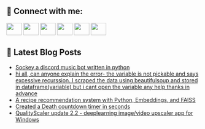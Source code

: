 ## 🔎 Connect with me:
[<img height="32" width="40" src="https://cdn.jsdelivr.net/npm/simple-icons@v5/icons/telegram.svg" />](https://t.me/bullbesh)
[<img height="32" width="40" src="https://cdn.jsdelivr.net/npm/simple-icons@v5/icons/vk.svg" />](https://vk.com/bullbesh)
[<img height="32" width="40" src="https://cdn.jsdelivr.net/npm/simple-icons@v5/icons/twitter.svg" />](https://twitter.com/bullbesh1)
[<img height="32" width="40" src="https://cdn.jsdelivr.net/npm/simple-icons@v5/icons/instagram.svg" />](https://www.instagram.com/bullbesh)
[<img height="32" width="40" src="https://cdn.jsdelivr.net/npm/simple-icons@v5/icons/reddit.svg" />](https://www.reddit.com/user/bullbesh)
[<img height="32" width="40" src="https://cdn.jsdelivr.net/npm/simple-icons@v5/icons/youtube.svg" />](https://www.youtube.com/channel/UCtfjRs6uzgq5mfm8S06WTcg)

## 📕 Latest Blog Posts
<!-- BLOG-POST-LIST:START -->
- [Sockey a discord music bot written in python](https://www.reddit.com/r/Python/comments/vl1qbk/sockey_a_discord_music_bot_written_in_python/)
- [hi all, can anyone explain the error- the variable is not pickable and says excessive recurssion. I scraped the data using beautifulsoup and stored in dataframe&lpar;variable&rpar; but i cant open the variable any help thanks in advance](https://www.reddit.com/r/Python/comments/vl16ud/hi_all_can_anyone_explain_the_error_the_variable/)
- [A recipe recommendation system with Python, Embeddings, and FAISS](https://www.reddit.com/r/Python/comments/vl136i/a_recipe_recommendation_system_with_python/)
- [Created a Death countdown timer in seconds](https://www.reddit.com/r/Python/comments/vkz0t7/created_a_death_countdown_timer_in_seconds/)
- [QualityScaler update 2.2 - deeplearning image/video upscaler app for Windows](https://www.reddit.com/r/Python/comments/vkxvt4/qualityscaler_update_22_deeplearning_imagevideo/)
<!-- BLOG-POST-LIST:END -->

